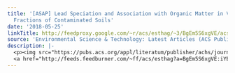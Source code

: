 ```yaml
---
title: '[ASAP] Lead Speciation and Association with Organic Matter in Various Particle-Size
  Fractions of Contaminated Soils'
date: '2018-05-25'
linkTitle: http://feedproxy.google.com/~r/acs/esthag/~3/BgEm5S6xgVE/acs.est.8b00004
source: 'Environmental Science & Technology: Latest Articles (ACS Publications)'
description: |-
  <p><img src="https://pubs.acs.org/appl/literatum/publisher/achs/journals/content/esthag/0/esthag.ahead-of-print/acs.est.8b00004/20180525/images/medium/es-2018-00004d_0006.gif" alt="TOC Graphic"/></p><div><cite>Environmental Science & Technology</cite></div><div>DOI: 10.1021/acs.est.8b00004</div><div class="feedflare">
  <a href="http://feeds.feedburner.com/~ff/acs/esthag?a=BgEm5S6xgVE:iYEVmGa4Eko:yIl2AUoC8zA"><img src="http://feeds.feedburner.com/~ff/acs/esthag?d=yIl2AUoC8zA" border="0"></img></a>
---
```

